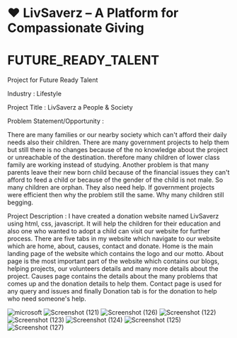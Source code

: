 # ❤️ LivSaverz – A Platform for Compassionate Giving
# FUTURE_READY_TALENT
Project for Future Ready Talent

Industry : Lifestyle

Project Title : LivSaverz a People & Society

Problem Statement/Opportunity :

There are many families or our nearby society which can't afford their daily needs also their children. There are many government projects to help them but still there is no changes because of the no knowledge about the project or unreachable of the destination. therefore many children of lower class family are working instead of studying. Another problem is that many parents leave their new born child because of the financial issues they can't afford to feed a child or because of the gender of the child is not male. So many children are orphan. They also need help. If government projects were efficient then why the problem still the same. Why many children still begging.

Project Description :
I have created a donation website named LivSaverz using html, css, javascript. It will help the children for their education and also one who wanted to adopt a child can visit our website for further process. There are five tabs in my website which navigate to our website which are home, about, causes, contact and donate. Home is the main landing page of the website which contains the logo and our motto. About page is the most important part of the website which contains our blogs, helping projects, our volunteers details and many more details about the project. Causes page contains the details about the many problems that comes up and the donation details to help them. Contact page is used for any query and issues and finally Donation tab is for the donation to help who need someone's help.

![microsoft](https://user-images.githubusercontent.com/104278426/196472517-25922137-3ba0-4f89-9364-4cfe944d0cba.jpeg)
![Screenshot (121)](https://user-images.githubusercontent.com/104278426/196472548-7efad2eb-0d95-45fc-8b45-7de4edc37bf6.png)
![Screenshot (126)](https://user-images.githubusercontent.com/104278426/196472630-d76df5a7-472a-4e36-9e7d-bde8ea87164e.png)
![Screenshot (122)](https://user-images.githubusercontent.com/104278426/196472647-ba71dbba-7598-4fb8-a1e3-9720da4582f3.png)
![Screenshot (123)](https://user-images.githubusercontent.com/104278426/196472668-8bee98d1-5661-4d4c-bbc2-51e18831f367.png)
![Screenshot (124)](https://user-images.githubusercontent.com/104278426/196472677-d93b10ba-7c98-4fc2-ac3b-c3a085e55542.png)
![Screenshot (125)](https://user-images.githubusercontent.com/104278426/196472684-3bfd55ba-39ae-4127-8fc6-6c3b5e7f6e2e.png)
![Screenshot (127)](https://user-images.githubusercontent.com/104278426/196472702-4401c2b9-a53a-464c-9571-2769e5c19795.png)
